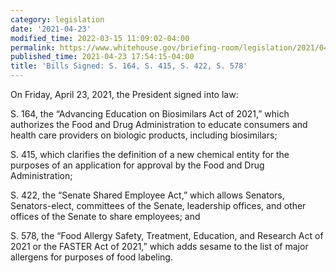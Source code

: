 ```yaml
---
category: legislation
date: '2021-04-23'
modified_time: 2022-03-15 11:09:02-04:00
permalink: https://www.whitehouse.gov/briefing-room/legislation/2021/04/23/bills-signed-s-164-s-415-s-422-s-578/
published_time: 2021-04-23 17:54:15-04:00
title: 'Bills Signed: S. 164, S. 415, S. 422, S. 578'
---
```

 
On Friday, April 23, 2021, the President signed into law:

S. 164, the “Advancing Education on Biosimilars Act of 2021,” which
authorizes the Food and Drug Administration to educate consumers and
health care providers on biologic products, including biosimilars;  

S. 415, which clarifies the definition of a new chemical entity for the
purposes of an application for approval by the Food and Drug
Administration;

S. 422, the “Senate Shared Employee Act,” which allows Senators,
Senators-elect, committees of the Senate, leadership offices, and other
offices of the Senate to share employees; and   

S. 578, the “Food Allergy Safety, Treatment, Education, and Research Act
of 2021 or the FASTER Act of 2021,” which adds sesame to the list of
major allergens for purposes of food labeling.
